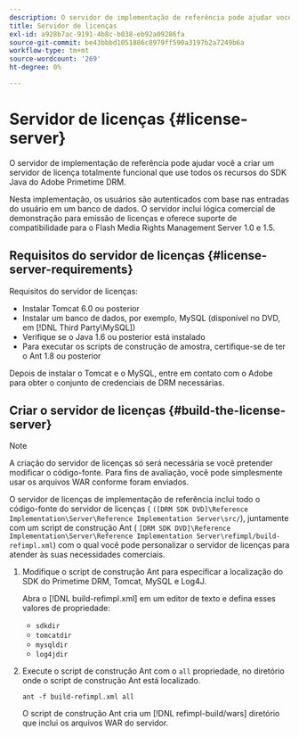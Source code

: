 ```yaml
---
description: O servidor de implementação de referência pode ajudar você a criar um servidor de licença totalmente funcional que use todos os recursos do SDK Java do Adobe Primetime DRM.
title: Servidor de licenças
exl-id: a928b7ac-9191-4b8c-b038-eb92a09286fa
source-git-commit: be43bbbd1051886c8979ff590a3197b2a7249b6a
workflow-type: tm+mt
source-wordcount: '269'
ht-degree: 0%

---
```


# Servidor de licenças {#license-server}

O servidor de implementação de referência pode ajudar você a criar um servidor de licença totalmente funcional que use todos os recursos do SDK Java do Adobe Primetime DRM.

Nesta implementação, os usuários são autenticados com base nas entradas do usuário em um banco de dados. O servidor inclui lógica comercial de demonstração para emissão de licenças e oferece suporte de compatibilidade para o Flash Media Rights Management Server 1.0 e 1.5.

## Requisitos do servidor de licenças {#license-server-requirements}

Requisitos do servidor de licenças:

* Instalar Tomcat 6.0 ou posterior
* Instalar um banco de dados, por exemplo, MySQL (disponível no DVD, em [!DNL Third Party\MySQL])
* Verifique se o Java 1.6 ou posterior está instalado
* Para executar os scripts de construção de amostra, certifique-se de ter o Ant 1.8 ou posterior

Depois de instalar o Tomcat e o MySQL, entre em contato com o Adobe para obter o conjunto de credenciais de DRM necessárias.

## Criar o servidor de licenças {#build-the-license-server}

>[!NOTE]
>
>A criação do servidor de licenças só será necessária se você pretender modificar o código-fonte. Para fins de avaliação, você pode simplesmente usar os arquivos WAR conforme foram enviados.

O servidor de licenças de implementação de referência inclui todo o código-fonte do servidor de licenças ( `([DRM SDK DVD]\Reference Implementation\Server\Reference Implementation Server\src/`), juntamente com um script de construção Ant ( `[DRM SDK DVD]\Reference Implementation\Server\Reference Implementation Server\refimpl/build-refimpl.xml`) com o qual você pode personalizar o servidor de licenças para atender às suas necessidades comerciais.

1. Modifique o script de construção Ant para especificar a localização do SDK do Primetime DRM, Tomcat, MySQL e Log4J.

   Abra o [!DNL build-refimpl.xml] em um editor de texto e defina esses valores de propriedade:

   * `sdkdir`
   * `tomcatdir`
   * `mysqldir`
   * `log4jdir`

1. Execute o script de construção Ant com o `all` propriedade, no diretório onde o script de construção Ant está localizado.

   ```
   ant -f build-refimpl.xml all
   ```

   O script de construção Ant cria um [!DNL refimpl-build/wars] diretório que inclui os arquivos WAR do servidor.
